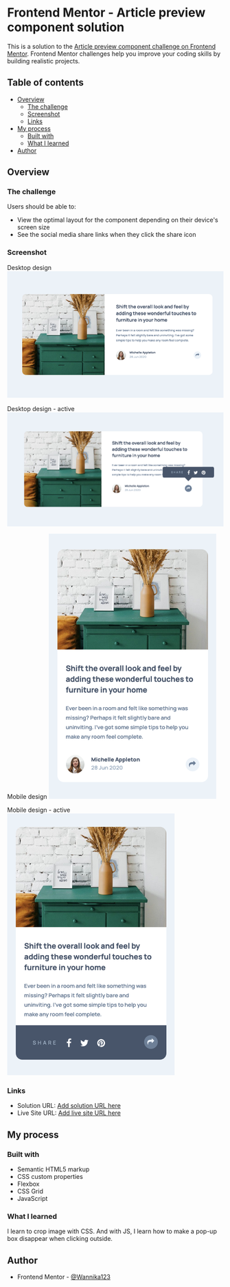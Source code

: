 # Frontend Mentor - Article preview component solution

This is a solution to the [Article preview component challenge on Frontend Mentor](https://www.frontendmentor.io/challenges/article-preview-component-dYBN_pYFT). Frontend Mentor challenges help you improve your coding skills by building realistic projects. 

## Table of contents

- [Overview](#overview)
  - [The challenge](#the-challenge)
  - [Screenshot](#screenshot)
  - [Links](#links)
- [My process](#my-process)
  - [Built with](#built-with)
  - [What I learned](#what-i-learned)
- [Author](#author)


## Overview

### The challenge

Users should be able to:

- View the optimal layout for the component depending on their device's screen size
- See the social media share links when they click the share icon

### Screenshot
Desktop design
![Alt text](image-1.png)

Desktop design - active
![Alt text](image-2.png)

Mobile design
![Alt text](image-3.png)

Mobile design - active
![Alt text](image-4.png)


### Links

- Solution URL: [Add solution URL here](https://github.com/Wannika123/fem-article-preview)
- Live Site URL: [Add live site URL here](https://wannika123.github.io/fem-article-preview/)

## My process

### Built with

- Semantic HTML5 markup
- CSS custom properties
- Flexbox
- CSS Grid
- JavaScript

### What I learned

I learn to crop image with CSS. And with JS, I learn how to make a pop-up box disappear when clicking outside.

## Author

- Frontend Mentor - [@Wannika123](https://www.frontendmentor.io/profile/Wannika123)
